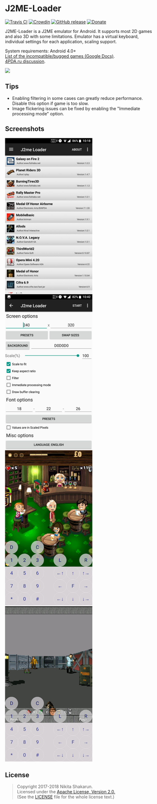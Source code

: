 # J2ME-Loader 

[![Travis CI](https://travis-ci.org/nikita36078/J2ME-Loader.svg?branch=master)](https://travis-ci.org/nikita36078/J2ME-Loader)
[![Crowdin](https://d322cqt584bo4o.cloudfront.net/j2me-loader/localized.svg)](https://crowdin.com/project/j2me-loader)
[![GitHub release](https://img.shields.io/github/release/nikita36078/J2ME-Loader.svg)](https://github.com/nikita36078/J2ME-Loader/releases)
[![Donate](https://img.shields.io/badge/donate-paypal-blue.svg)](https://www.paypal.me/nikita36078)

J2ME-Loader is a J2ME emulator for Android. It supports most 2D games and also 3D with some limitations. Emulator has a virtual keyboard, individual settings for each application, scaling support.

System requirements: Android 4.0+  
[List of the incompatible/bugged games (Google Docs)](https://docs.google.com/spreadsheets/d/1KmkDmod7CxbLYSm_BgEoVMCzy4YuZZoL05H8hK4sOh4/edit?usp=sharing).  
[4PDA.ru discussion](http://4pda.ru/forum/index.php?showtopic=824201).

<a href="https://play.google.com/store/apps/details?id=ru.playsoftware.j2meloader">
<img src="https://play.google.com/intl/en_us/badges/images/generic/en_badge_web_generic.png" height="75"></a>

## Tips
 - Enabling filtering in some cases can greatly reduce performance. Disable this option if game is too slow.
 - Image flickering issues can be fixed by enabling the "Immediate processing mode" option.

## Screenshots

<img src="/screenshots/screen.jpg" width="288" height="512"> <img src="/screenshots/screen2.jpg" width="288" height="512">
<img src="/screenshots/screen3.jpg" width="288" height="512"> <img src="/screenshots/screen4.jpg" width="288" height="512">

## License
> Copyright 2017-2018 Nikita Shakarun.  
> Licensed under the [Apache License, Version 2.0.](http://www.apache.org/licenses/LICENSE-2.0)  
> (See the [LICENSE](https://github.com/nikita36078/J2ME-Loader/blob/master/LICENSE) file for the whole license text.)
